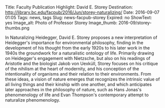Title: Faculty Publication Highlight: David E. Storey 
Destination: http://library.bc.edu/facpub/2016/Jun/storey-naturalizing/
Date: 2016-09-07 01:05 
Tags: news, tags 
Slug: news-facpub-storey 
Expired: no
ShowText: yes
Image_alt: Photo of Professor Storey
Image_thumb: 2016-09/storey-thumbs.png

In Naturalizing Heidegger, David E. Storey proposes a new interpretation of Heidegger's importance for environmental philosophy, finding in the development of his thought from the early 1920s to his later work in the 1940s the groundwork for a naturalistic ontology of life. Primarily drawing on Heidegger's engagement with Nietzsche, but also on his readings of Aristotle and the biologist Jakob von Uexküll, Storey focuses on his critique of the nihilism at the heart of modernity, and his conception of the intentionality of organisms and their relation to their environments. From these ideas, a vision of nature emerges that recognizes the intrinsic value of all living things and their kinship with one another, and which anticipates later approaches in the philosophy of nature, such as Hans Jonas's phenomenology of life and Evan Thompson's contemporary attempt to naturalize phenomenology.

<!-- USEFUL CUT AND PASTE STUFF.

<img src="/theme/img/news/201X-XX/XXXX.png" alt="words" class="float_left">

<img src="/theme/img/news/201X-XX/XXXX.png" alt="words" class="float_right">

<a href="#" target="_blank" rel="noopener">

-->